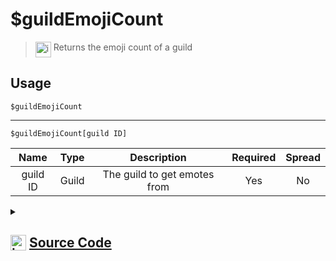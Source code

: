 # $guildEmojiCount
> <img align="top" src="https://upload.wikimedia.org/wikipedia/commons/thumb/e/e4/Infobox_info_icon.svg/160px-Infobox_info_icon.svg.png?20150409153300" alt="image" width="25" height="auto"> Returns the emoji count of a guild
## Usage
```
$guildEmojiCount
```
---
```
$guildEmojiCount[guild ID]
```
| Name | Type | Description | Required | Spread
| :---: | :---: | :---: | :---: | :---: |
guild ID | Guild | The guild to get emotes from | Yes | No
<details>
<summary>
    
## <img align="top" src="https://cdn4.iconfinder.com/data/icons/iconsimple-logotypes/512/github-512.png" alt="image" width="25" height="auto">  [Source Code](https://github.com/tryforge/ForgeScript-V2/blob/main/src/native/guildEmojiCount.ts)
    
</summary>
    
```ts
import { ArgType, NativeFunction, Return } from "../structures"

export default new NativeFunction({
    name: "$guildEmojiCount",
    version: "1.0.0",
    description: "Returns the emoji count of a guild",
    brackets: false,
    unwrap: true,
    args: [
        {
            name: "guild ID",
            description: "The guild to get emotes from",
            rest: false,
            type: ArgType.Guild,
            required: true,
        },
    ],
    execute(ctx, [guild]) {
        guild ??= ctx.guild!
        return this.success(guild.emojis.cache.size)
    },
})

```
    
</details>